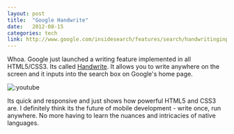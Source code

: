 ```yaml
---
layout: post
title:  "Google Handwrite"
date:   2012-08-15
categories: tech
link: http://www.google.com/insidesearch/features/search/handwritinginput/mobile.html
---
```


Whoa. Google just launched a writing feature implemented in all HTML5/CSS3. Its called [Handwrite](http://www.google.com/insidesearch/features/search/handwritinginput/mobile.html). It allows you to write anywhere on the screen and it inputs into the search box on Google's home page.

![:youtube](uyeJXKfAcpc)

Its quick and responsive and just shows how powerful HTML5 and CSS3 are. I definitely think its the future of mobile development - write once, run anywhere. No more having to learn the nuances and intricacies of native languages.